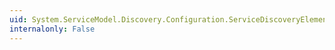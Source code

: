 ```yaml
---
uid: System.ServiceModel.Discovery.Configuration.ServiceDiscoveryElement.#ctor
internalonly: False
---
```

